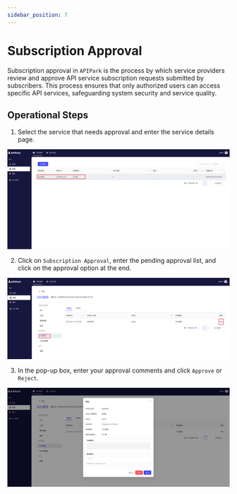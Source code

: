```yaml
---
sidebar_position: 7
---
```


# Subscription Approval

Subscription approval in `APIPark` is the process by which service providers review and approve API service subscription requests submitted by subscribers. This process ensures that only authorized users can access specific API services, safeguarding system security and service quality.

## Operational Steps

1. Select the service that needs approval and enter the service details page.

![](../../tutorials/service/images/2024-08-14/cf9e5cd3b52f3977f4e5503e01234a4e538d9d9c1433c2ed9294e7de4afd00e5.png)

2. Click on `Subscription Approval`, enter the pending approval list, and click on the approval option at the end.

![](../../tutorials/service/images/2024-08-14/ffdabb491a812ea239c1146a6398c497d1154c2b790ff35725ab574bafb0923c.png)  

3. In the pop-up box, enter your approval comments and click `Approve` or `Reject`.

![](../../tutorials/service/images/2024-08-14/2bc78da68ca3076ae7b00e910c5f1a10ec898483619552df496f444c3487d16e.png)  